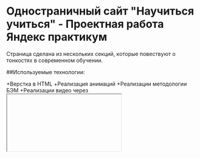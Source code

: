 # Одностраничный сайт "Научиться учиться" - Проектная работа Яндекс практикум

Страница сделана из нескольких секций, которые повествуют о тонкостях в современном обучении.

##Используемые технологии:

+Верстка в HTML
+Реализация анимаций
+Реализации методологии БЭМ
+Реализации видео через <iframe>

